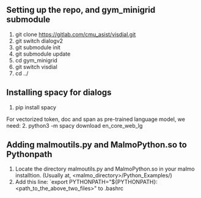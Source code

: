## Setting up the repo, and gym_minigrid submodule
1. git clone https://gitlab.com/cmu_asist/visdial.git
2. git switch dialogv2
2. git submodule init
3. git submodule update
4. cd gym_minigrid
5. git switch visdial
6. cd ../

## Installing spacy for dialogs
1. pip install spacy
<!-- 2. spacy download en_core_web_sm -->
For vectorized token, doc and span as pre-trained language model, we need:
2. python3 -m spacy download en_core_web_lg

## Adding malmoutils.py and MalmoPython.so to Pythonpath
1. Locate the directory malmoutils.py and MalmoPython.so in your malmo installtion. (Usually at, <malmo_directory>/Python_Examples/)
2. Add this line: `export PYTHONPATH="${PYTHONPATH}:<path_to_the_above_two_files>" to .bashrc



